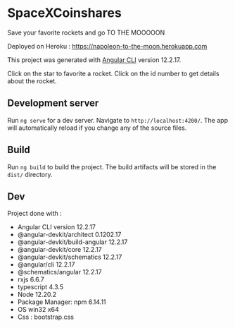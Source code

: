 # SpaceXCoinshares

Save your favorite rockets and go TO THE MOOOOON

Deployed on Heroku : https://napoleon-to-the-moon.herokuapp.com

This project was generated with [Angular CLI](https://github.com/angular/angular-cli) version 12.2.17.

Click on the star to favorite a rocket.
Click on the id number to get details about the rocket.

## Development server

Run `ng serve` for a dev server. Navigate to `http://localhost:4200/`. The app will automatically reload if you change any of the source files.

## Build

Run `ng build` to build the project. The build artifacts will be stored in the `dist/` directory.

## Dev

Project done with :

- Angular CLI version 12.2.17
- @angular-devkit/architect 0.1202.17
- @angular-devkit/build-angular 12.2.17
- @angular-devkit/core 12.2.17
- @angular-devkit/schematics 12.2.17
- @angular/cli 12.2.17
- @schematics/angular 12.2.17
- rxjs 6.6.7
- typescript 4.3.5
- Node 12.20.2
- Package Manager: npm 6.14.11
- OS win32 x64
- Css : bootstrap.css

